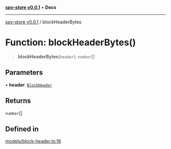 [**spv-store v0.0.1**](../README.md) • **Docs**

***

[spv-store v0.0.1](../globals.md) / blockHeaderBytes

# Function: blockHeaderBytes()

> **blockHeaderBytes**(`header`): `number`[]

## Parameters

• **header**: [`BlockHeader`](../interfaces/BlockHeader.md)

## Returns

`number`[]

## Defined in

[models/block-header.ts:16](https://github.com/shruggr/ts-casemod-spv/blob/050b8a2b88441deb8165e8e49b26bc7bba8ae64e/src/models/block-header.ts#L16)
